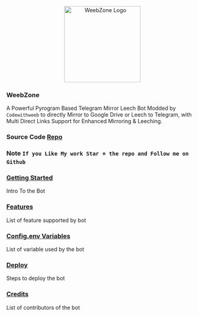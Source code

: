 <p align="center">
    <a href="https://github.com/codewithweeb/WeebZone">
        <img width="200" src="https://telegra.ph/file/496644cbabaeb916e3616.png" alt="WeebZone Logo">
    </a>
</p>

<p align="center">

### WeebZone
A Powerful Pyrogram Based Telegram Mirror Leech Bot Modded by `Codewithweeb` to directly Mirror to Google Drive or Leech to Telegram, with Multi Direct Links Support for Enhanced Mirroring & Leeching.

### Source Code [Repo](https://github.com/codewithweeb/WeebZone)

### Note `If you Like My work Star ⭐ the repo and Follow me on Github`
</p>

### [Getting Started](https://github.com/codewithweeb/WeebZone/wiki/Getting-Started)

Intro To the Bot

### [Features](https://github.com/codewithweeb/WeebZone/wiki/Features)

List of feature supported by bot

### [Config.env Variables](https://github.com/codewithweeb/WeebZone/wiki/Setting-up-the-config.env-file)

List of variable used by the bot

### [Deploy](https://github.com/codewithweeb/WeebZone/wiki/Deployment)

Steps to deploy the bot

### [Credits](https://github.com/codewithweeb/WeebZone/wiki/Credits)

List of contributors of the bot
